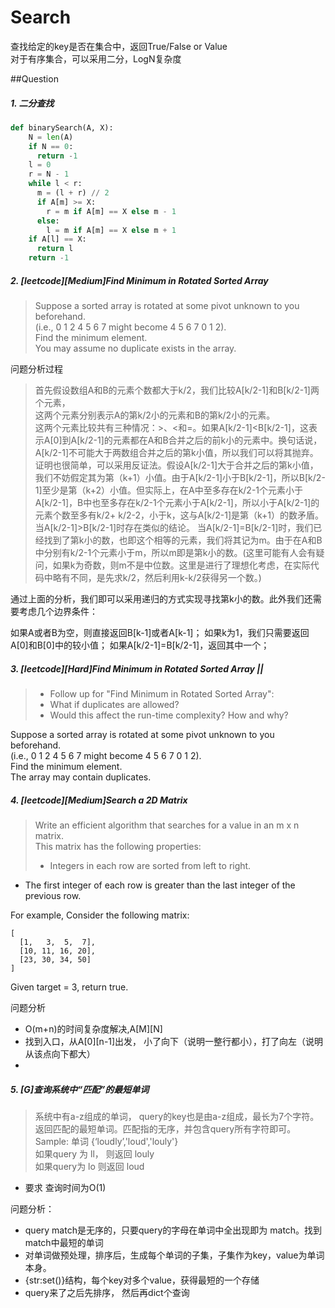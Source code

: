 # Search

查找给定的key是否在集合中，返回True/False or Value  
对于有序集合，可以采用二分，LogN复杂度  


##Question
##### 1. 二分查找

```python
def binarySearch(A, X):
    N = len(A)
    if N == 0:
      return -1
    l = 0
    r = N - 1
    while l < r:
      m = (l + r) // 2
      if A[m] >= X:
        r = m if A[m] == X else m - 1
      else:
        l = m if A[m] == X else m + 1
    if A[l] == X:
      return l
    return -1
```

##### 2. [leetcode][Medium]Find Minimum in Rotated Sorted Array
> Suppose a sorted array is rotated at some pivot unknown to you beforehand.  
> (i.e., 0 1 2 4 5 6 7 might become 4 5 6 7 0 1 2).  
> Find the minimum element.  
You may assume no duplicate exists in the array.  

问题分析过程
> 首先假设数组A和B的元素个数都大于k/2，我们比较A[k/2-1]和B[k/2-1]两个元素，  
> 这两个元素分别表示A的第k/2小的元素和B的第k/2小的元素。  
> 这两个元素比较共有三种情况：>、<和=。如果A[k/2-1]<B[k/2-1]，这表示A[0]到A[k/2-1]的元素都在A和B合并之后的前k小的元素中。换句话说，A[k/2-1]不可能大于两数组合并之后的第k小值，所以我们可以将其抛弃。  
证明也很简单，可以采用反证法。假设A[k/2-1]大于合并之后的第k小值，我们不妨假定其为第（k+1）小值。由于A[k/2-1]小于B[k/2-1]，所以B[k/2-1]至少是第（k+2）小值。但实际上，在A中至多存在k/2-1个元素小于A[k/2-1]，B中也至多存在k/2-1个元素小于A[k/2-1]，所以小于A[k/2-1]的元素个数至多有k/2+ k/2-2，小于k，这与A[k/2-1]是第（k+1）的数矛盾。  
> 当A[k/2-1]>B[k/2-1]时存在类似的结论。
> 当A[k/2-1]=B[k/2-1]时，我们已经找到了第k小的数，也即这个相等的元素，我们将其记为m。由于在A和B中分别有k/2-1个元素小于m，所以m即是第k小的数。(这里可能有人会有疑问，如果k为奇数，则m不是中位数。这里是进行了理想化考虑，在实际代码中略有不同，是先求k/2，然后利用k-k/2获得另一个数。)

通过上面的分析，我们即可以采用递归的方式实现寻找第k小的数。此外我们还需要考虑几个边界条件：

如果A或者B为空，则直接返回B[k-1]或者A[k-1]；
如果k为1，我们只需要返回A[0]和B[0]中的较小值；
如果A[k/2-1]=B[k/2-1]，返回其中一个；

##### 3. [leetcode][Hard]Find Minimum in Rotated Sorted Array ||
>  - Follow up for "Find Minimum in Rotated Sorted Array":  
>  - What if duplicates are allowed?  
>  - Would this affect the run-time complexity? How and why? 

Suppose a sorted array is rotated at some pivot unknown to you beforehand.  
(i.e., 0 1 2 4 5 6 7 might become 4 5 6 7 0 1 2).   
Find the minimum element.   
The array may contain duplicates.

##### 4. [leetcode][Medium]Search a 2D Matrix
>Write an efficient algorithm that searches for a value in an m x n matrix.   
This matrix has the following properties:  
> -  Integers in each row are sorted from left to right.
  - The first integer of each row is greater than the last integer of the previous row.  

For example,
Consider the following matrix:
```
[
  [1,   3,  5,  7],
  [10, 11, 16, 20],
  [23, 30, 34, 50]
]
```
Given target = 3, return true.

问题分析
   - O(m+n)的时间复杂度解决,A[M][N]
   - 找到入口，从A[0][n-1]出发， 小了向下（说明一整行都小），打了向左（说明从该点向下都大）
   - 
   
##### 5. [G]查询系统中“匹配”的最短单词
> 系统中有a-z组成的单词， query的key也是由a-z组成，最长为7个字符。
> 返回匹配的最短单词。匹配指的无序，并包含query所有字符即可。  
> Sample:   单词 {‘loudly’,'loud','louly'}  
>  如果query 为  ll， 则返回  louly  
> 如果query为 lo 则返回 loud
 - 要求 查询时间为O(1)
 

问题分析：  
  - query match是无序的，只要query的字母在单词中全出现即为 match。找到match中最短的单词
  - 对单词做预处理，排序后，生成每个单词的子集，子集作为key，value为单词本身。
  - {str:set()}结构，每个key对多个value，获得最短的一个存储
  - query来了之后先排序， 然后再dict个查询